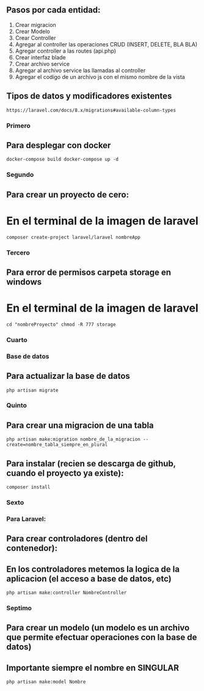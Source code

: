 ## Pasos por cada entidad:
1. Crear migracion
2. Crear Modelo
3. Crear Controller
4. Agregar al controller las operaciones CRUD (INSERT, DELETE, BLA BLA)
5. Agregar controller a las routes (api.php)
6. Crear interfaz blade
7. Crear archivo service
8. Agregar al archivo service las llamadas al controller
9. Agregar el codigo de un archivo js con el mismo nombre de la vista


## Tipos de datos y modificadores existentes
``
https://laravel.com/docs/8.x/migrations#available-column-types
``


### Primero

## Para desplegar con docker
``
   docker-compose build
   docker-compose up -d
``


### Segundo

## Para crear un proyecto de cero:
# En el terminal de la imagen de laravel
``
   composer create-project laravel/laravel nombreApp
``


### Tercero

## Para error de permisos carpeta storage en windows
# En el terminal de la imagen de laravel
``
   cd "nombreProyecto"
   chmod -R 777 storage
``


### Cuarto

### Base de datos
## Para actualizar la base de datos
``
    php artisan migrate
``


### Quinto

## Para crear una migracion de una tabla
``
    php artisan make:migration nombre_de_la_migracion --create=nombre_tabla_siempre_en_plural
``

## Para instalar (recien se descarga de github, cuando el proyecto ya existe):
``
    composer install
``


### Sexto
### Para Laravel:

## Para crear controladores (dentro del contenedor):
## En los controladores metemos la logica de la aplicacion (el acceso a base de datos, etc)
``
    php artisan make:controller NombreController
``


### Septimo

## Para crear un modelo (un modelo es un archivo que permite efectuar operaciones con la base de datos)
## Importante siempre el nombre en SINGULAR
``
    php artisan make:model Nombre
``